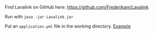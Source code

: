 Find Lavalink on GitHub here: https://github.com/Frederikam/Lavalink

Run with `java -jar Lavalink.jar`

Put an `application.yml` file in the working directory. [Example](https://github.com/Frederikam/Lavalink/blob/master/LavalinkServer/application.yml.example)
